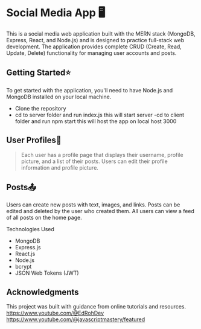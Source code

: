 # Social Media App 🖥️

This is a social media web application built with the MERN stack (MongoDB, Express, React, and Node.js) and is designed to practice full-stack web development. The application provides complete CRUD (Create, Read, Update, Delete) functionality for managing user accounts and posts.


## Getting Started⭐
To get started with the application, you'll need to have Node.js and MongoDB installed on your local machine.

 - Clone the repository
 - cd to server folder and run index.js this will start server
 -cd to client folder and run npm start this will host the app on local host 3000
 
 
## User Profiles👤
>Each user has a profile page that displays their username, profile picture, and a list of their posts. Users can edit their profile information and profile picture.

## Posts📤
Users can create new posts with text, images, and links. Posts can be edited and deleted by the user who created them. All users can view a feed of all posts on the home page.

Technologies Used
- MongoDB
- Express.js
- React.js
- Node.js
- bcrypt
- JSON Web Tokens (JWT)

## Acknowledgments
This project was built with guidance from online tutorials and resources.
<https://www.youtube.com/@EdRohDev> 
<https://www.youtube.com/@javascriptmastery/featured>


